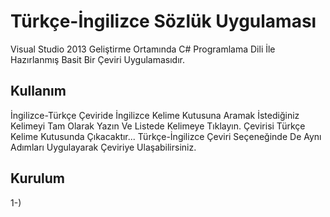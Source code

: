 # Türkçe-İngilizce Sözlük Uygulaması

Visual Studio 2013 Geliştirme Ortamında C# Programlama Dili İle Hazırlanmış Basit Bir Çeviri Uygulamasıdır.

## Kullanım

İngilizce-Türkçe Çeviride İngilizce Kelime Kutusuna Aramak İstediğiniz Kelimeyi Tam Olarak Yazın Ve Listede Kelimeye Tıklayın.
Çevirisi Türkçe Kelime Kutusunda Çıkacaktır...
Türkçe-İngilizce Çeviri Seçeneğinde De Aynı Adımları Uygulayarak Çeviriye Ulaşabilirsiniz. 

## Kurulum

1-) 
